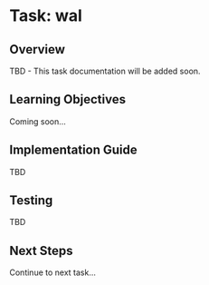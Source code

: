 # Task: wal

## Overview

TBD - This task documentation will be added soon.

## Learning Objectives

Coming soon...

## Implementation Guide

TBD

## Testing

TBD

## Next Steps

Continue to next task...
